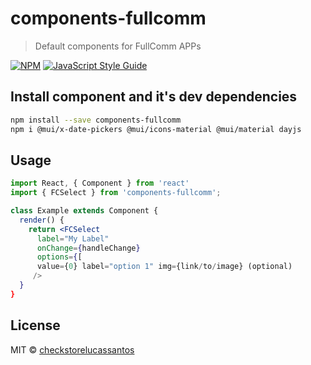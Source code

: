 # components-fullcomm

> Default components for FullComm APPs

[![NPM](https://img.shields.io/npm/v/components-fullcomm.svg)](https://www.npmjs.com/package/components-fullcomm) [![JavaScript Style Guide](https://img.shields.io/badge/code_style-standard-brightgreen.svg)](https://standardjs.com)

## Install component and it's dev dependencies

```bash
npm install --save components-fullcomm
npm i @mui/x-date-pickers @mui/icons-material @mui/material dayjs
```

## Usage

```jsx
import React, { Component } from 'react'
import { FCSelect } from 'components-fullcomm';

class Example extends Component {
  render() {
    return <FCSelect
      label="My Label"
      onChange={handleChange}
      options={[
      value={0} label="option 1" img={link/to/image} (optional)
     />
  }
}
```

## License

MIT © [checkstorelucassantos](https://github.com/checkstorelucassantos)
